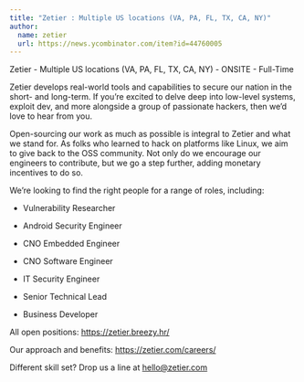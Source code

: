 ```yaml
---
title: "Zetier : Multiple US locations (VA, PA, FL, TX, CA, NY)"
author:
  name: zetier
  url: https://news.ycombinator.com/item?id=44760005
---
```


<JobNavigation />

Zetier - Multiple US locations (VA, PA, FL, TX, CA, NY) - ONSITE - Full-Time

Zetier develops real-world tools and capabilities to secure our nation in the short- and long-term. If you’re excited to delve deep into low-level systems, exploit dev, and more alongside a group of passionate hackers, then we’d love to hear from you.

Open-sourcing our work as much as possible is integral to Zetier and what we stand for. As folks who learned to hack on platforms like Linux, we aim to give back to the OSS community. Not only do we encourage our engineers to contribute, but we go a step further, adding monetary incentives to do so.

We’re looking to find the right people for a range of roles, including:

+ Vulnerability Researcher

+ Android Security Engineer

+ CNO Embedded Engineer

+ CNO Software Engineer

+ IT Security Engineer

+ Senior Technical Lead

+ Business Developer

All open positions: <a href="https:&#x2F;&#x2F;zetier.breezy.hr&#x2F;" rel="nofollow">https:&#x2F;&#x2F;zetier.breezy.hr&#x2F;</a>

Our approach and benefits: <a href="https:&#x2F;&#x2F;zetier.com&#x2F;careers&#x2F;" rel="nofollow">https:&#x2F;&#x2F;zetier.com&#x2F;careers&#x2F;</a>

Different skill set? Drop us a line at hello@zetier.com
<JobApplication />
